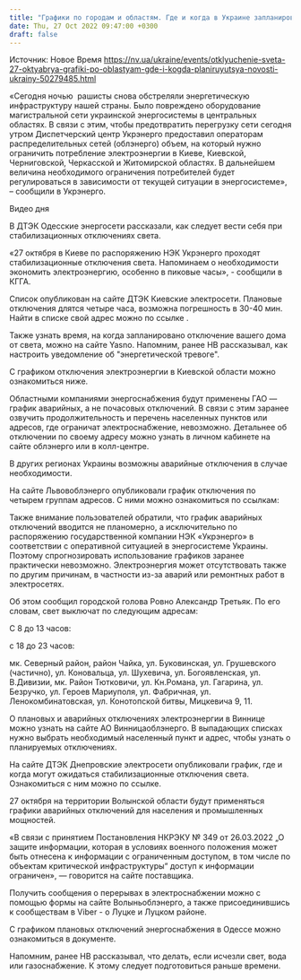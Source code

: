 ```yaml
---
title: "Графики по городам и областям. Где и когда в Украине запланированы отключения света 27 октября"
date: Thu, 27 Oct 2022 09:47:00 +0300
draft: false
---
```

Источник: Новое Время https://nv.ua/ukraine/events/otklyuchenie-sveta-27-oktyabrya-grafiki-po-oblastyam-gde-i-kogda-planiruyutsya-novosti-ukrainy-50279485.html


«Сегодня ночью  рашисты снова обстреляли энергетическую инфраструктуру нашей страны. Было повреждено оборудование магистральной сети украинской энергосистемы в центральных областях. В связи с этим, чтобы предотвратить перегрузку сети сегодня утром Диспетчерский центр Укрэнерго предоставил операторам распределительных сетей (облэнерго) объем, на который нужно ограничить потребление электроэнергии в Киеве, Киевской, Черниговской, Черкасской и Житомирской областях. В дальнейшем величина необходимого ограничения потребителей будет регулироваться в зависимости от текущей ситуации в энергосистеме», – сообщили в Укрэнерго.

 Видео дня   

В ДТЭК Одесские энергосети рассказали, как следует вести себя при стабилизационных отключениях света.

«27 октября в Киеве по распоряжению НЭК Укрэнерго проходят стабилизационные отключения света. Напоминаем о необходимости экономить электроэнергию, особенно в пиковые часы», - сообщили в КГГА.

Список опубликован на сайте ДТЭК Киевские электросети. Плановые отключения длятся четыре часа, возможна погрешность в 30-40 мин. Найти в списке свой адрес можно по ссылке .

Также узнать время, на когда запланировано отключение вашего дома от света, можно на сайте Yasno. Напомним, ранее НВ рассказывал, как настроить уведомление об "энергетической тревоге".

С графиком отключения электроэнергии в Киевской области можно ознакомиться ниже.

Областными компаниями энергоснабжения будут применены ГАО — график аварийных, а не почасовых отключений. В связи с этим заранее озвучить продолжительность и перечень населенных пунктов или адресов, где ограничат электроснабжение, невозможно. Детальнее об отключении по своему адресу можно узнать в личном кабинете на сайте облэнерго или в колл-центре.

В других регионах Украины возможны аварийные отключения в случае необходимости.

На сайте Львовоблэнерго опубликовали график отключения по четырем группам адресов. С ними можно ознакомиться по ссылкам:

Также внимание пользователей обратили, что график аварийных отключений вводится не планомерно, а исключительно по распоряжению государственной компании НЭК «Укрэнерго» в соответствии с оперативной ситуацией в энергосистеме Украины. Поэтому спрогнозировать использование графиков заранее практически невозможно. Электроэнергия может отсутствовать также по другим причинам, в частности из-за аварий или ремонтных работ в электросетях.

Об этом сообщил городской голова Ровно Александр Третьяк. По его словам, свет выключат по следующим адресам:

С 8 до 13 часов:



с 18 до 23 часов:

 мк. Северный район, район Чайка, ул. Буковинская, ул. Грушевского (частично), ул. Коновальца, ул. Шухевича, ул. Богоявленская, ул. В.Дивизии, мк. Район Тютковичи, ул. Кн.Романа, ул. Гагарина, ул. Безручко, ул. Героев Мариуполя, ул. Фабричная, ул. Ленокомбинатовская, ул. Конотопской битвы, Мицкевича 9, 11.

О плановых и аварийных отключениях электроэнергии в Виннице можно узнать на сайте АО Винницаоблэнерго. В выпадающих списках нужно выбрать необходимый населенный пункт и адрес, чтобы узнать о планируемых отключениях.

На сайте ДТЭК Днепровские электросети опубликовали график, где и когда могут ожидаться стабилизационные отключения света. Ознакомиться с ним можно по ссылке.

27 октября на территории Волынской области будут применяться графики аварийных отключений для населения и промышленных мощностей.

«В связи с принятием Постановления НКРЭКУ № 349 от 26.03.2022 „О защите информации, которая в условиях военного положения может быть отнесена к информации с ограниченным доступом, в том числе по объектам критической инфраструктуры“ доступ к информации ограничен», — говорится на сайте поставщика.

Получить сообщения о перерывах в электроснабжении можно с помощью формы на сайте Волыньоблэнерго, а также присоединившись к сообществам в Viber - о Луцке и Луцком районе.

С графиком плановых отключений энергоснабжения в Одессе можно ознакомиться в документе.

Напомним, ранее НВ рассказывал, что делать, если исчезли свет, вода или газоснабжение. К этому следует подготовиться раньше времени.
